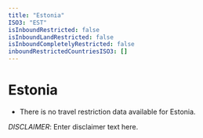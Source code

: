 ```yaml
---
title: "Estonia"
ISO3: "EST"
isInboundRestricted: false
isInboundLandRestricted: false
isInboundCompletelyRestricted: false
inboundRestrictedCountriesISO3: []
---
```


# Estonia

* There is no travel restriction data available for Estonia.

*DISCLAIMER*: Enter disclaimer text here.
